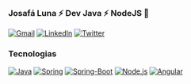 

<!--
**josafaluna/josafaluna** is a ✨ _special_ ✨ repository because its `README.md` (this file) appears on your GitHub profile.

Here are some ideas to get you started:

- 🔭 I’m currently working on ...
- 🌱 I’m currently learning ...
- 👯 I’m looking to collaborate on ...
- 🤔 I’m looking for help with ...
- 💬 Ask me about ...
- 📫 How to reach me: ...
- 😄 Pronouns: ...
- ⚡ Fun fact: ...
-->

### Josafá Luna ⚡ Dev Java ⚡ NodeJS 👋

[![Gmail](https://img.shields.io/badge/-gmail-%23D14836?style=for-the-badge&logo=Gmail&logoColor=white)](mailto:josafaluna@gmail.com)
[![LinkedIn](https://img.shields.io/badge/linkedin-%230077B5.svg?style=for-the-badge&logo=LinkedIn&logoColor=white)](https://www.linkedin.com/in/josafaluna/)
[![Twitter](https://img.shields.io/badge/twitter-%231DA1F2.svg?style=for-the-badge&logo=Twitter&logoColor=white)](https://twitter.com/josafaluna)

### Tecnologias

[![Java](https://img.shields.io/badge/Java-ED8B00?style=for-the-badge&logo=java&logoColor=white)](https://www.java.com/en/)
[![Spring](https://img.shields.io/badge/Spring-6DB33F?style=for-the-badge&logo=spring&logoColor=white)](https://spring.io/)
[![Spring-Boot](https://img.shields.io/badge/Spring_Boot-F2F4F9?style=for-the-badge&logo=spring-boot)](https://spring.io/)
[![Node.js](https://img.shields.io/badge/node.js-000?style=for-the-badge&logo=nodedotjs)](https://nodejs.org/en/)
[![Angular](https://img.shields.io/badge/Angular-%23D14836?style=for-the-badge&logo=angular&logoColor=white)](https://angular.io/)
<!--[![Java](https://img.shields.io/badge/Java-ED8B00?style=for-the-badge&logo=java&logoColor=white)](https://www.java.com/en/)-->


